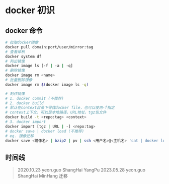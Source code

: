 # docker 初识
## docker 命令
```bash
# 拉取docker镜像
docker pull domain:port/user/mirror:tag
# 查看体积
docker system df
# 列出镜像
docker image ls [-f | -a | -q]
# 删除镜像
docker image rm <name>
# 批量删除镜像
docker image rm $(docker image ls -q)

# 制作镜像
# 1. docker commit (不推荐)
# 2. docker build
# 默认在context目录下寻找docker file，也可以使用-f指定
# context上下文，可以是本地路径，URL地址，tgz包文件
docker build -t <repo:tag> <context>
# 3. docker import
docker import [tgz | URL | -] <repo:tag>
# docker save | docker load (不推荐)
# eg. 镜像迁移
docker save <镜像名> | bzip2 | pv | ssh <用户名>@<主机名> 'cat | docker load'
```

## 时间线
> 2020.10.23 yeon.guo ShangHai YangPu
> 2023.05.28 yeon.guo ShangHai MinHang 迁移
